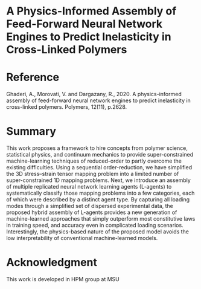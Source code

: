 # A Physics-Informed Assembly of Feed-Forward Neural Network Engines to Predict Inelasticity in Cross-Linked Polymers

# Reference
Ghaderi, A., Morovati, V. and Dargazany, R., 2020. A physics-informed assembly of feed-forward neural network engines to predict inelasticity in cross-linked polymers. Polymers, 12(11), p.2628.

# Summary
This work proposes a framework to hire concepts from polymer science, statistical physics, and continuum mechanics to provide super-constrained machine-learning techniques of reduced-order to partly overcome the existing difficulties. Using a sequential order-reduction, we have simplified the 3D stress–strain tensor mapping problem into a limited number of super-constrained 1D mapping problems. Next, we introduce an assembly of multiple replicated neural network learning agents (L-agents) to systematically classify those mapping problems into a few categories, each of which were described by a distinct agent type. By capturing all loading modes through a simplified set of dispersed experimental data, the proposed hybrid assembly of L-agents provides a new generation of machine-learned approaches that simply outperform most constitutive laws in training speed, and accuracy even in complicated loading scenarios. Interestingly, the physics-based nature of the proposed model avoids the low interpretability of conventional machine-learned models.

 

# Acknowledgment
This work is developed in HPM group at MSU


